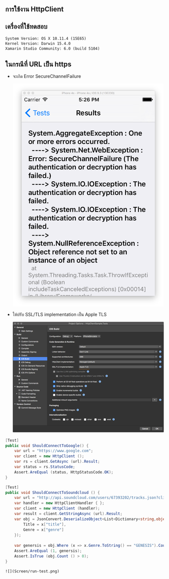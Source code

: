## การใช้งาน HttpClient

## เครื่องที่ใช้ทดสอบ

```
System Version: OS X 10.11.4 (15E65)
Kernel Version: Darwin 15.4.0
Xamarin Studio Community: 6.0 (build 5104)
```

## ในกรณีที่ URL เป็น https

- จะเกิด Error SecureChannelFailure

    ![](Screen/secure-channel-failure.png)

- ให้ปรับ SSL/TLS implementation เป็น Apple TLS

    ![](Screen/apple-tls.png)

```csharp
[Test]
public void ShouldConnectToGoogle() {
    var url = "https://www.google.com";
    var client = new HttpClient ();
    var rs = client.GetAsync (url).Result;
    var status = rs.StatusCode;
    Assert.AreEqual (status, HttpStatusCode.OK);
}
```

```csharp
[Test]
public void ShouldConnectToSoundcloud () {
    var url = "http://api.soundcloud.com/users/67393202/tracks.json?client_id=0be8085a39603d77fbf672a62a7929ea";
    var handler = new HttpClientHandler { };
    var client = new HttpClient (handler);
    var result = client.GetStringAsync (url).Result;
    var obj = JsonConvert.DeserializeObject<List<Dictionary<string,object>>> (result).Select (x => new {
        Title = x["title"],
        Genre = x["genre"]
    });

    var genersis = obj.Where (x => x.Genre.ToString() == "GENESIS").Count ();
    Assert.AreEqual (1, genersis);
    Assert.IsTrue (obj.Count () > 0);
}
```

    ![](Screen/run-test.png)

